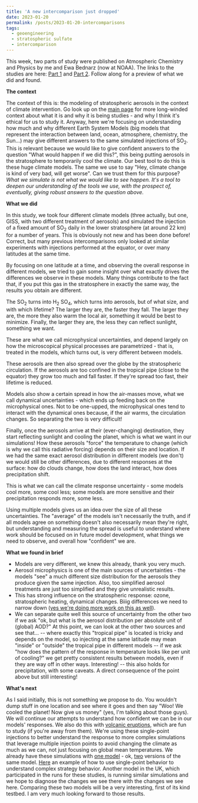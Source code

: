 ```yaml
---
title: 'A new intercomparison just dropped'
date: 2023-01-20
permalink: /posts/2023-01-20-intercomparisons
tags:
  - geoengineering
  - stratospheric sulfate
  - intercomparison
---
```


This week, two parts of study were published on Atmospheric Chemistry and Physics by me and Ewa Bednarz (now at NOAA).
The links to the studies are here: [Part 1](https://acp.copernicus.org/articles/23/663/2023/) and [Part 2](https://acp.copernicus.org/articles/23/687/2023/).
Follow along for a preview of what we did and found.

<b>The context</b>

The context of this is: the modeling of stratospheric aerosols in the context of climate intervention. 
Go look up on the [main page](https://dan-visioni.github.io/) for more long-winded context about what it is and why it is being studies - and why I think it's ethical for us to study it.
Anyway, here we're focusing on understanding how much and why different Earth System Models (big models that represent the interaction between land, ocean, atmosphere, chemistry, the Sun...) may give different answers to the same simulated injections of SO<sub>2</sub>. This is relevant because we would like to give confident answers to the question "What would happen if we did this?", this being putting aerosols in the stratosphere to temporarily cool the climate.
Our best tool to do this is these huge climate models. The same we use to say "Hey, climate change is kind of very bad, will get worse". Can we trust them for this purpose?
<i>What we simulate is not what we would like to see happen. It's a tool to deepen our understanding of the tools we use, with the prospect of, eventually, giving robust answers to the question above.</i>

<b>What we did</b>

In this study, we took four different climate models (three actually, but one, GISS, with two different treatment of aerosols) and simulated the injection of a fixed amount of SO<sub>2</sub> daily in the lower stratosphere (at around 22 km) for a number of years. This is obviously not new and has been done before! Correct, but many previous intercomparisons only looked at similar experiments with injections performed at the equator, or over many latitudes at the same time.

By focusing on one latitude at a time, and observing the overall response in different models, we tried to gain some insight over what exactly drives the differences we observe in these models.
Many things contribute to the fact that, if you put this gas in the stratosphere in exactly the same way, the results you obtain are different.

The SO<sub>2</sub> turns into H<sub>2</sub> SO<sub>4</sub>, which turns into aerosols, but of what size, and with which lifetime?
The larger they are, the faster they fall. The larger they are, the more they also warm the local air, something it would be best to minimize. Finally, the larger they are, the less they can reflect sunlight, something we want.

These are what we call microphysical uncertainties, and depend largely on how the microscopical physical processes are parametrized - that is, treated in the models, which turns out, is very different between models.

These aerosols are then also spread over the globe by the stratospheric circulation.
If the aerosols are too confined in the tropical pipe (close to the equator) they grow too much and fall faster. If they're spread too fast, their lifetime is reduced.

Models also show a certain spread in how the air-masses move, what we call dynamical uncertainties - which ends up feeding back on the microphysical ones. Not to be one-upped, the microphysical ones tend to interact with the dynamical ones because, if the air warms, the circulation changes. So separating the two is very difficult!

Finally, once the aerosols arrive at their (ever-changing) destination, they start reflecting sunlight and cooling the planet, which is what we want in our simulations!
How these aerosols "force" the temperature to change (which is why we call this radiative forcing) depends on their size and location.
If we had the same exact aerosol distribution in different models (we don't) we would still be other differences, due to different responses at the surface: how do clouds change, how does the land interact, how does precipitation shift.

This is what we can call the climate response uncertainty - some models cool more, some cool less; some models are more sensitive and their precipitation responds more, some less.

Using multiple models gives us an idea over the size of all these uncertainties. The "average" of the models isn't necessarily the truth, and if all models agree on something doesn't also necessarily mean they're right, but understanding and measuring the spread is useful to understand where work should be focused on in future model development, what things we need to observe, and overall how "confident" we are.

<b>What we found in brief</b>

- Models are very different, we knew this already, thank you very much.
- Aerosol microphysics is one of the main sources of uncertainties - the models "see" a much different size distribution for the aerosols they produce given the same injection. Also, too simplified aerosol treatments are just too simplified and they give unrealistic results.
- This has strong influence on the stratospheric response: ozone, stratospheric heating, dynamical changes. Biiig differences we need to narrow down ([yes we're doing more work on this as well](https://ams.confex.com/ams/103ANNUAL/meetingapp.cgi/Paper/418748)).
- We can separate quite well this source of uncertainty from the other two if we ask "ok, but what is the aerosol distribution per absolute unit of (global) AOD?"
At this point, we can look at the other two sources and see that...
-- where exactly this "tropical pipe" is located is tricky and depends on the model, so injecting at the same latitude may mean "inside" or "outside" the tropical pipe in different models
-- if we ask "how does the pattern of the response in temperature looks like per unit of cooling?" we get pretty consistent results between models, even if they are way off in other ways. Interesting! 
-- this also holds for precipitation, with some caveats. A direct consequence of the point above but still interesting!

<b>What's next</b>

As I said initially, this is not something we propose to do. You wouldn't dump stuff in one location and see where it goes and then say "Woo! We cooled the planet! Now give us money" (yes, I'm talking about those guys).
We will continue our attempts to understand how confident we can be in our models' responses. We also do this with [volcanic eruptions](https://acp.copernicus.org/articles/23/921/2023/), which are fun to study (if you're away from them).
We're using these single-point injections to better understand the response to more complex simulations that leverage multiple injection points to avoid changing the climate as much as we can, not just focusing on global mean temperatures. We already have these simulations with [one model](https://www.pnas.org/doi/10.1073/pnas.2202230119) - ok, [two](https://gmd.copernicus.org/articles/15/8221/2022/) versions of the same model. 
[Here](https://agupubs.onlinelibrary.wiley.com/doi/full/10.1029/2022GL100353) an example of how to use single-point behavior to understand complex strategy behavior.
Another model in the UK, which participated in the runs for these studies, is running similar simulations and we hope to diagnose the changes we see there with the changes we see here.
Comparing these two models will be a very interesting, first of its kind testbed. I am very much looking forward to those results.

